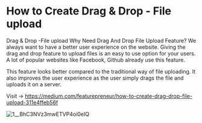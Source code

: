 # How to Create Drag & Drop - File upload

Drag & Drop -File upload
Why Need Drag And Drop File Upload Feature?
We always want to have a better user experience on the website. Giving the drag and drop feature to upload files is an easy to use option for your users. A lot of popular websites like Facebook, Github already use this feature.

This feature looks better compared to the traditional way of file uploading. It also improves the user experience as the user simply drags the file and uploads it on a server. 

Visit -> https://medium.com/featurepreneur/how-to-create-drag-drop-file-upload-311e4ffeb56f

![1__BhC3NVz3mwETVP4oi0eIQ](https://user-images.githubusercontent.com/82393502/215392784-3fc7c1c3-d1e5-4e17-bf3a-8f6c2bebdc2f.gif)



